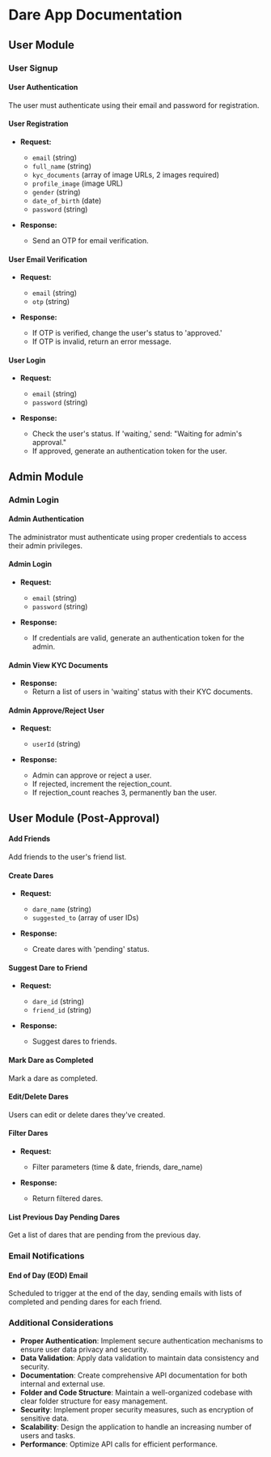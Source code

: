 # Dare App Documentation

## User Module

### User Signup

#### User Authentication

The user must authenticate using their email and password for registration.

#### User Registration

- **Request:**
  - `email` (string)
  - `full_name` (string)
  - `kyc_documents` (array of image URLs, 2 images required)
  - `profile_image` (image URL)
  - `gender` (string)
  - `date_of_birth` (date)
  - `password` (string)

- **Response:**
  - Send an OTP for email verification.

#### User Email Verification

- **Request:**
  - `email` (string)
  - `otp` (string)

- **Response:**
  - If OTP is verified, change the user's status to 'approved.'
  - If OTP is invalid, return an error message.

#### User Login

- **Request:**
  - `email` (string)
  - `password` (string)

- **Response:**
  - Check the user's status. If 'waiting,' send: "Waiting for admin's approval."
  - If approved, generate an authentication token for the user.

## Admin Module

### Admin Login

#### Admin Authentication

The administrator must authenticate using proper credentials to access their admin privileges.

#### Admin Login

- **Request:**
  - `email` (string)
  - `password` (string)

- **Response:**
  - If credentials are valid, generate an authentication token for the admin.

#### Admin View KYC Documents

- **Response:**
  - Return a list of users in 'waiting' status with their KYC documents.

#### Admin Approve/Reject User

- **Request:**
  - `userId` (string)

- **Response:**
  - Admin can approve or reject a user.
  - If rejected, increment the rejection_count.
  - If rejection_count reaches 3, permanently ban the user.

## User Module (Post-Approval)

#### Add Friends

Add friends to the user's friend list.

#### Create Dares

- **Request:**
  - `dare_name` (string)
  - `suggested_to` (array of user IDs)

- **Response:**
  - Create dares with 'pending' status.

#### Suggest Dare to Friend

- **Request:**
  - `dare_id` (string)
  - `friend_id` (string)

- **Response:**
  - Suggest dares to friends.

#### Mark Dare as Completed

Mark a dare as completed.

#### Edit/Delete Dares

Users can edit or delete dares they've created.

#### Filter Dares

- **Request:**
  - Filter parameters (time & date, friends, dare_name)

- **Response:**
  - Return filtered dares.

#### List Previous Day Pending Dares

Get a list of dares that are pending from the previous day.

### Email Notifications

#### End of Day (EOD) Email

Scheduled to trigger at the end of the day, sending emails with lists of completed and pending dares for each friend.



### Additional Considerations

- **Proper Authentication**: Implement secure authentication mechanisms to ensure user data privacy and security.
- **Data Validation**: Apply data validation to maintain data consistency and security.
- **Documentation**: Create comprehensive API documentation for both internal and external use.
- **Folder and Code Structure**: Maintain a well-organized codebase with clear folder structure for easy management.
- **Security**: Implement proper security measures, such as encryption of sensitive data.
- **Scalability**: Design the application to handle an increasing number of users and tasks.
- **Performance**: Optimize API calls for efficient performance.

